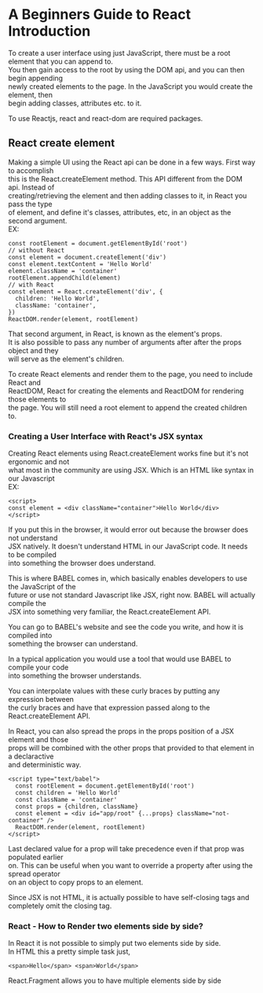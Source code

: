 # A Beginners Guide to React Introduction

To create a user interface using just JavaScript, there must be a root element that you can append to.  
You then gain access to the root by using the DOM api, and you can then begin appending  
newly created elements to the page. In the JavaScript you would create the element, then  
begin adding classes, attributes etc. to it.

To use Reactjs, react and react-dom are required packages.

## React create element

Making a simple UI using the React api can be done in a few ways. First way to accomplish  
this is the React.createElement method. This API different from the DOM api. Instead of  
creating/retrieving the element and then adding classes to it, in React you pass the type  
of element, and define it's classes, attributes, etc, in an object as the second argument.  
EX:

```
const rootElement = document.getElementById('root')
// without React
const element = document.createElement('div')
const element.textContent = 'Hello World'
element.className = 'container'
rootElement.appendChild(element)
// with React
const element = React.createElement('div', {
  children: 'Hello World',
  className: 'container',
})
ReactDOM.render(element, rootElement)
```

That second argument, in React, is known as the element's props.  
It is also possible to pass any number of arguments after after the props object and they  
will serve as the element's children.

To create React elements and render them to the page, you need to include React and  
ReactDOM, React for creating the elements and ReactDOM for rendering those elements to  
the page. You will still need a root element to append the created children to.

### Creating a User Interface with React's JSX syntax

Creating React elements using React.createElement works fine but it's not ergonomic and not  
what most in the community are using JSX. Which is an HTML like syntax in our Javascript  
EX:

```
<script>
const element = <div className="container">Hello World</div>
</script>
```

If you put this in the browser, it would error out because the browser does not understand  
JSX natively. It doesn't understand HTML in our JavaScript code. It needs to be compiled  
into something the browser does understand.

This is where BABEL comes in, which basically enables developers to use the JavaScript of the  
future or use not standard Javascript like JSX, right now. BABEL will actually compile the  
JSX into something very familiar, the React.createElement API.

You can go to BABEL's website and see the code you write, and how it is compiled into  
something the browser can understand.

In a typical application you would use a tool that would use BABEL to compile your code  
into something the browser understands.

You can interpolate values with these curly braces by putting any expression between  
the curly braces and have that expression passed along to the React.createElement API.

In React, you can also spread the props in the props position of a JSX element and those  
props will be combined with the other props that provided to that element in a declaractive  
and deterministic way.

```
<script type="text/babel">
  const rootElement = document.getElementById('root')
  const children = 'Hello World'
  const className = 'container'
  const props = {children, className}
  const element = <div id="app/root" {...props} className="not-container" />
  ReactDOM.render(element, rootElement)
</script>

```

Last declared value for a prop will take precedence even if that prop was populated earlier  
on. This can be useful when you want to override a property after using the spread operator  
on an object to copy props to an element.

Since JSX is not HTML, it is actually possible to have self-closing tags and completely omit the closing tag.

### React - How to Render two elements side by side?

In React it is not possible to simply put two elements side by side.  
In HTML this a pretty simple task just,

```
<span>Hello</span> <span>World</span>

```

React.Fragment allows you to have multiple elements side by side

